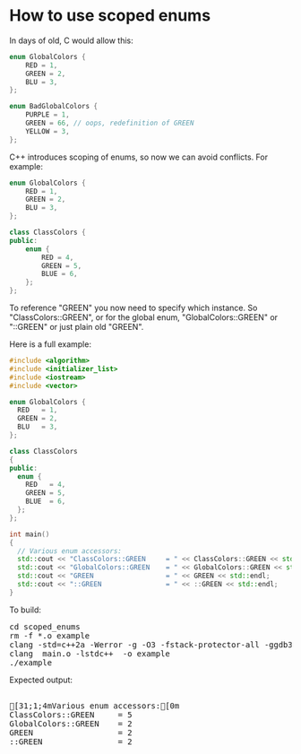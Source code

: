 How to use scoped enums
=======================

In days of old, C would allow this:
```C++
enum GlobalColors {
    RED = 1,
    GREEN = 2,
    BLU = 3,
};

enum BadGlobalColors {
    PURPLE = 1,
    GREEN = 66, // oops, redefinition of GREEN
    YELLOW = 3,
};
```
C++ introduces scoping of enums, so now we can avoid conflicts. For example:
```C++
enum GlobalColors {
    RED = 1,
    GREEN = 2,
    BLU = 3,
};

class ClassColors {
public:
    enum {
        RED = 4,
        GREEN = 5,
        BLUE = 6,
    };
};
```
To reference "GREEN" you now need to specify which instance. So
"ClassColors::GREEN", or for the global enum, "GlobalColors::GREEN" or "::GREEN"
or just plain old "GREEN".

Here is a full example:
```C++
#include <algorithm>
#include <initializer_list>
#include <iostream>
#include <vector>

enum GlobalColors {
  RED   = 1,
  GREEN = 2,
  BLU   = 3,
};

class ClassColors
{
public:
  enum {
    RED   = 4,
    GREEN = 5,
    BLUE  = 6,
  };
};

int main()
{
  // Various enum accessors:
  std::cout << "ClassColors::GREEN     = " << ClassColors::GREEN << std::endl;
  std::cout << "GlobalColors::GREEN    = " << GlobalColors::GREEN << std::endl;
  std::cout << "GREEN                  = " << GREEN << std::endl;
  std::cout << "::GREEN                = " << ::GREEN << std::endl;
}
```
To build:
<pre>
cd scoped_enums
rm -f *.o example
clang -std=c++2a -Werror -g -O3 -fstack-protector-all -ggdb3 -Wall -c -o main.o main.cpp
clang  main.o -lstdc++  -o example
./example
</pre>
Expected output:
<pre>

[31;1;4mVarious enum accessors:[0m
ClassColors::GREEN     = 5
GlobalColors::GREEN    = 2
GREEN                  = 2
::GREEN                = 2
</pre>

